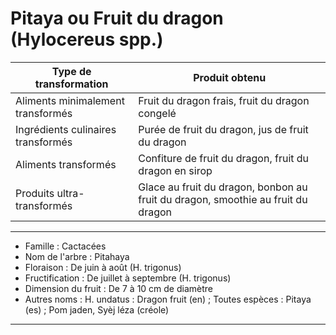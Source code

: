 # Pitaya ou Fruit du dragon (Hylocereus spp.)

| **Type de transformation**         | **Produit obtenu**                                                               |
| ---------------------------------- | -------------------------------------------------------------------------------- |
| Aliments minimalement transformés  | Fruit du dragon frais, fruit du dragon congelé                                   |
| Ingrédients culinaires transformés | Purée de fruit du dragon, jus de fruit du dragon                                 |
| Aliments transformés               | Confiture de fruit du dragon, fruit du dragon en sirop                           |
| Produits ultra-transformés         | Glace au fruit du dragon, bonbon au fruit du dragon, smoothie au fruit du dragon |

---

- Famille : Cactacées
- Nom de l'arbre : Pitahaya
- Floraison : De juin à août (H. trigonus)
- Fructification : De juillet à septembre (H. trigonus)
- Dimension du fruit : De 7 à 10 cm de diamètre
- Autres noms : H. undatus : Dragon fruit (en) ; Toutes espèces : Pitaya (es) ; Pom jaden, Syèj léza (créole)

---
